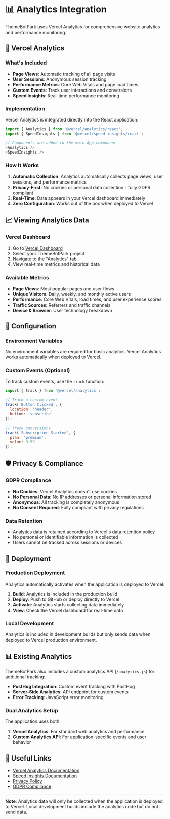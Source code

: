 # 📊 Analytics Integration

ThemeBotPark uses Vercel Analytics for comprehensive website analytics and performance monitoring.

## 🚀 Vercel Analytics

### What's Included

- **Page Views**: Automatic tracking of all page visits
- **User Sessions**: Anonymous session tracking
- **Performance Metrics**: Core Web Vitals and page load times
- **Custom Events**: Track user interactions and conversions
- **Speed Insights**: Real-time performance monitoring

### Implementation

Vercel Analytics is integrated directly into the React application:

```javascript
import { Analytics } from '@vercel/analytics/react';
import { SpeedInsights } from '@vercel/speed-insights/react';

// Components are added to the main App component
<Analytics />
<SpeedInsights />
```

### How It Works

1. **Automatic Collection**: Analytics automatically collects page views, user sessions, and performance metrics
2. **Privacy-First**: No cookies or personal data collection - fully GDPR compliant
3. **Real-Time**: Data appears in your Vercel dashboard immediately
4. **Zero Configuration**: Works out of the box when deployed to Vercel

## 📈 Viewing Analytics Data

### Vercel Dashboard

1. Go to [Vercel Dashboard](https://vercel.com/dashboard)
2. Select your ThemeBotPark project
3. Navigate to the "Analytics" tab
4. View real-time metrics and historical data

### Available Metrics

- **Page Views**: Most popular pages and user flows
- **Unique Visitors**: Daily, weekly, and monthly active users
- **Performance**: Core Web Vitals, load times, and user experience scores
- **Traffic Sources**: Referrers and traffic channels
- **Device & Browser**: User technology breakdown

## 🔧 Configuration

### Environment Variables

No environment variables are required for basic analytics. Vercel Analytics works automatically when deployed to Vercel.

### Custom Events (Optional)

To track custom events, use the `track` function:

```javascript
import { track } from '@vercel/analytics';

// Track a custom event
track('Button Clicked', {
  location: 'header',
  button: 'subscribe'
});

// Track conversions
track('Subscription Started', {
  plan: 'premium',
  value: 9.99
});
```

## 🛡️ Privacy & Compliance

### GDPR Compliance

- **No Cookies**: Vercel Analytics doesn't use cookies
- **No Personal Data**: No IP addresses or personal information stored
- **Anonymous**: All tracking is completely anonymous
- **No Consent Required**: Fully compliant with privacy regulations

### Data Retention

- Analytics data is retained according to Vercel's data retention policy
- No personal or identifiable information is collected
- Users cannot be tracked across sessions or devices

## 🚀 Deployment

### Production Deployment

Analytics automatically activates when the application is deployed to Vercel:

1. **Build**: Analytics is included in the production build
2. **Deploy**: Push to GitHub or deploy directly to Vercel
3. **Activate**: Analytics starts collecting data immediately
4. **View**: Check the Vercel dashboard for real-time data

### Local Development

Analytics is included in development builds but only sends data when deployed to Vercel production environment.

## 📊 Existing Analytics

ThemeBotPark also includes a custom analytics API (`/analytics.js`) for additional tracking:

- **PostHog Integration**: Custom event tracking with PostHog
- **Server-Side Analytics**: API endpoint for custom events
- **Error Tracking**: JavaScript error monitoring

### Dual Analytics Setup

The application uses both:
1. **Vercel Analytics**: For standard web analytics and performance
2. **Custom Analytics API**: For application-specific events and user behavior

## 🔗 Useful Links

- [Vercel Analytics Documentation](https://vercel.com/docs/analytics)
- [Speed Insights Documentation](https://vercel.com/docs/speed-insights)
- [Privacy Policy](https://vercel.com/legal/privacy-policy)
- [GDPR Compliance](https://vercel.com/guides/gdpr-compliance)

---

**Note**: Analytics data will only be collected when the application is deployed to Vercel. Local development builds include the analytics code but do not send data.